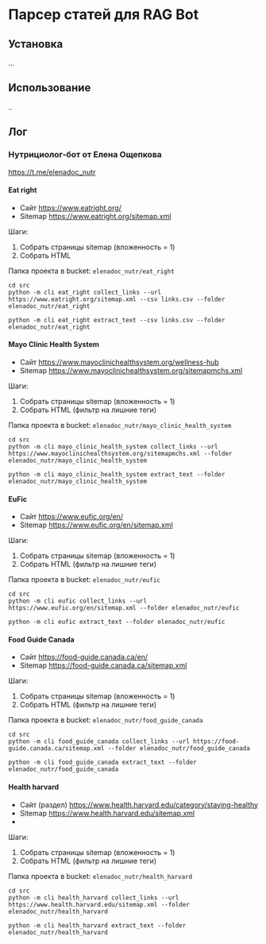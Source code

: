 # Парсер статей для RAG Bot

## Установка

...

## Использование

..

## Лог

### Нутрициолог-бот от Елена Ощепкова

https://t.me/elenadoc_nutr

#### Eat right

- Сайт https://www.eatright.org/
- Sitemap https://www.eatright.org/sitemap.xml

Шаги:

1. Собрать страницы sitemap (вложенность = 1)
2. Собрать HTML

Папка проекта в bucket: `elenadoc_nutr/eat_right`

```shell
cd src
python -m cli eat_right collect_links --url https://www.eatright.org/sitemap.xml --csv links.csv --folder elenadoc_nutr/eat_right
```

```shell
python -m cli eat_right extract_text --csv links.csv --folder elenadoc_nutr/eat_right
```

#### Mayo Clinic Health System

- Сайт https://www.mayoclinichealthsystem.org/wellness-hub
- Sitemap  https://www.mayoclinichealthsystem.org/sitemapmchs.xml

Шаги:

1. Собрать страницы sitemap (вложенность = 1)
2. Собрать HTML (фильтр на лишние теги)

Папка проекта в bucket: `elenadoc_nutr/mayo_clinic_health_system`

```shell
cd src
python -m cli mayo_clinic_health_system collect_links --url https://www.mayoclinichealthsystem.org/sitemapmchs.xml --folder elenadoc_nutr/mayo_clinic_health_system
```

```shell
python -m cli mayo_clinic_health_system extract_text --folder elenadoc_nutr/mayo_clinic_health_system
```

#### EuFic

- Сайт https://www.eufic.org/en/
- Sitemap  https://www.eufic.org/en/sitemap.xml

Шаги:

1. Собрать страницы sitemap (вложенность = 1)
2. Собрать HTML (фильтр на лишние теги)

Папка проекта в bucket: `elenadoc_nutr/eufic`

```shell
cd src
python -m cli eufic collect_links --url https://www.eufic.org/en/sitemap.xml --folder elenadoc_nutr/eufic
```

```shell
python -m cli eufic extract_text --folder elenadoc_nutr/eufic
```

#### Food Guide Canada

- Сайт https://food-guide.canada.ca/en/
- Sitemap  https://food-guide.canada.ca/sitemap.xml

Шаги:

1. Собрать страницы sitemap (вложенность = 1)
2. Собрать HTML (фильтр на лишние теги)

Папка проекта в bucket: `elenadoc_nutr/food_guide_canada`

```shell
cd src
python -m cli food_guide_canada collect_links --url https://food-guide.canada.ca/sitemap.xml --folder elenadoc_nutr/food_guide_canada
```

```shell
python -m cli food_guide_canada extract_text --folder elenadoc_nutr/food_guide_canada
```

#### Health harvard

- Сайт (раздел) https://www.health.harvard.edu/category/staying-healthy
- Sitemap https://www.health.harvard.edu/sitemap.xml
-

Шаги:

1. Собрать страницы sitemap (вложенность = 1)
2. Собрать HTML (фильтр на лишние теги)

Папка проекта в bucket: `elenadoc_nutr/health_harvard`

```shell
cd src
python -m cli health_harvard collect_links --url https://www.health.harvard.edu/sitemap.xml --folder elenadoc_nutr/health_harvard
```

```shell
python -m cli health_harvard extract_text --folder elenadoc_nutr/health_harvard
```